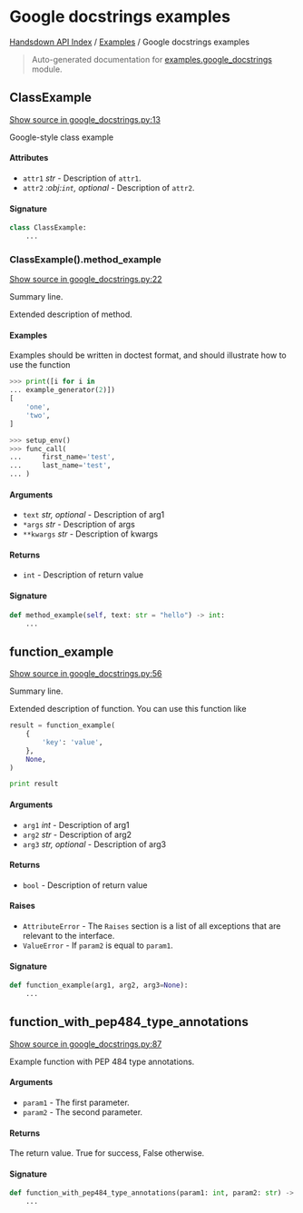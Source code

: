 # Google docstrings examples

[Handsdown API Index](../README.md#handsdown-api-index) /
[Examples](./index.md#examples) /
Google docstrings examples

> Auto-generated documentation for [examples.google_docstrings](https://github.com/vemel/handsdown/blob/main/examples/google_docstrings.py) module.

## ClassExample

[Show source in google_docstrings.py:13](https://github.com/vemel/handsdown/blob/main/examples/google_docstrings.py#L13)

Google-style class example

#### Attributes

- `attr1` *str* - Description of `attr1`.
- `attr2` *:obj:`int`, optional* - Description of `attr2`.

#### Signature

```python
class ClassExample:
    ...
```

### ClassExample().method_example

[Show source in google_docstrings.py:22](https://github.com/vemel/handsdown/blob/main/examples/google_docstrings.py#L22)

Summary line.

Extended description of method.

#### Examples

Examples should be written in doctest format, and should illustrate how
to use the function

```python
>>> print([i for i in
... example_generator(2)])
[
    'one',
    'two',
]
```

```python
>>> setup_env()
>>> func_call(
...     first_name='test',
...     last_name='test',
... )
```

#### Arguments

- `text` *str, optional* - Description of arg1
- `*args` *str* - Description of args
- `**kwargs` *str* - Description of kwargs

#### Returns

- `int` - Description of return value

#### Signature

```python
def method_example(self, text: str = "hello") -> int:
    ...
```



## function_example

[Show source in google_docstrings.py:56](https://github.com/vemel/handsdown/blob/main/examples/google_docstrings.py#L56)

Summary line.

Extended description of function.
You can use this function like

```python
result = function_example(
    {
        'key': 'value',
    },
    None,
)

print result
```

#### Arguments

- `arg1` *int* - Description of arg1
- `arg2` *str* - Description of arg2
- `arg3` *str, optional* - Description of arg3

#### Returns

- `bool` - Description of return value

#### Raises

- `AttributeError` - The ``Raises`` section is a list of all exceptions
    that are relevant to the interface.
- `ValueError` - If `param2` is equal to `param1`.

#### Signature

```python
def function_example(arg1, arg2, arg3=None):
    ...
```



## function_with_pep484_type_annotations

[Show source in google_docstrings.py:87](https://github.com/vemel/handsdown/blob/main/examples/google_docstrings.py#L87)

Example function with PEP 484 type annotations.

#### Arguments

- `param1` - The first parameter.
- `param2` - The second parameter.

#### Returns

The return value. True for success, False otherwise.

#### Signature

```python
def function_with_pep484_type_annotations(param1: int, param2: str) -> bool:
    ...
```



